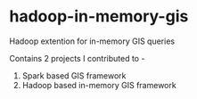 # hadoop-in-memory-gis
Hadoop extention for in-memory GIS queries

Contains 2 projects I contributed to -
1. Spark based GIS framework
2. Hadoop based in-memory GIS framework
